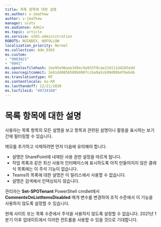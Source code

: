 ```yaml
---
title: 목록 항목에 대한 설명
ms.author: v-jmathew
author: v-jmathew
manager: scotv
ms.audience: Admin
ms.topic: article
ms.service: o365-administration
ROBOTS: NOINDEX, NOFOLLOW
localization_priority: Normal
ms.collection: Adm_O365
ms.custom:
- "9003821"
- "6841"
ms.openlocfilehash: 2ee95e98aae3d9ec9a933f9cae234111d4285edd
ms.sourcegitcommit: 2eb1dd0856509b9907ccba9a5cb99d09b4f6eb4b
ms.translationtype: MT
ms.contentlocale: ko-KR
ms.lasthandoff: 12/21/2020
ms.locfileid: "49724160"
---
```

# <a name="comments-on-list-items"></a>목록 항목에 대한 설명

사용자는 목록 항목의 모든 설명을 보고 항목과 관련된 설명이나 활동을 표시하는 보기 간에 필터링할 수 있습니다.

메모를 추가하고 삭제하려면 먼저 다음에 유의해야 합니다.

- 설명은 SharePoint에 내재된 사용 권한 설정을 따르게 됩니다.
- 작업 목록과 같은 최신 사용자 인터페이스에 표시하도록 아직 만들어지지 않은 클래식 목록에는 이 주석 기능이 없습니다.
- Teams의 목록에 대한 설명은 이 릴리스에서 사용할 수 없습니다.
- 설명은 검색에서 인덱싱되지 않습니다.

관리자는 **Set-SPOTenant** PowerShell cmdlet에서 **CommentsOnListItemsDisabled** 매개 변수를 변경하여 조직 수준에서 이 기능을 사용하지 않도록 설정할 수 있습니다.

현재 사이트 또는 목록 수준에서 주석을 사용하지 않도록 설정할 수 없습니다. 2021년 1분기 이후 업데이트에서 이러한 컨트롤을 사용할 수 있을 것으로 기대합니다.
